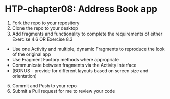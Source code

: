 # HTP-chapter08: Address Book app
 1. Fork the repo to your repository
 2. Clone the repo to your desktop
 4. Add fragments and functionality to complete the requirements of either Exercise 4.6 OR Exercise 8.3 
   - Use one Activity and multiple, dynamic Fragments to reproduce the look of the original app
   - Use Fragment Factory methods where appropriate
   - Communicate between fragments via the Activity interface
  - (BONUS - provide for different layouts based on screen size and orientation) 
 5. Commit and Push to your repo
 6. Submit a Pull request for me to review your code
